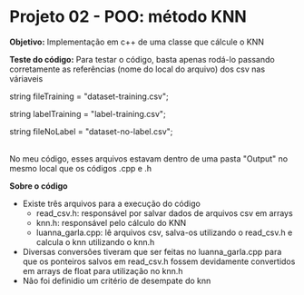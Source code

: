 # Projeto 02 - POO: método KNN

**Objetivo:** Implementação em c++ de uma classe que cálcule o KNN 

**Teste do código:**
Para testar o código, basta apenas rodá-lo passando corretamente as referências (nome do local do arquivo) dos csv nas váriaveis <br>

string fileTraining = "dataset-training.csv"; <br>

string labelTraining = "label-training.csv"; <br>

string fileNoLabel = "dataset-no-label.csv"; <br>

<br> No meu código, esses arquivos estavam dentro de uma pasta "Output" no mesmo local que os códigos .cpp e .h

**Sobre o código**
- Existe três arquivos para a execução do código
    - read_csv.h: responsável por salvar dados de arquivos csv em arrays
    - knn.h: responsável pelo cálculo do KNN 
    - luanna_garla.cpp: lê arquivos csv, salva-os utilizando o read_csv.h e calcula o knn utilizando o knn.h
- Diversas conversões tiveram que ser feitas no luanna_garla.cpp para que os ponteiros salvos em read_csv.h fossem devidamente convertidos em arrays de float para utilização no knn.h
- Não foi definidio um critério de desempate do knn

